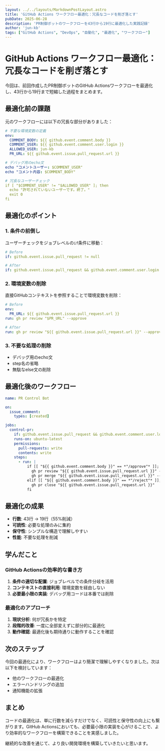 ```yaml
---
layout: ../../layouts/MarkdownPostLayout.astro
title: 'GitHub Actions ワークフロー最適化：冗長なコードを削ぎ落とす'
pubDate: 2025-06-28
description: 'PR制御ボットのワークフローを43行から19行に最適化した実践記録'
author: 'jun-kb'
tags: ["GitHub Actions", "DevOps", "自動化", "最適化", "ワークフロー"]
---
```


# GitHub Actions ワークフロー最適化：冗長なコードを削ぎ落とす

今回は、前回作成したPR制御ボットのGitHub Actionsワークフローを最適化し、43行から19行まで短縮した過程をまとめます。

## 最適化前の課題

元のワークフローには以下の冗長な部分がありました：

```yaml
# 不要な環境変数の定義
env:
  COMMENT_BODY: ${{ github.event.comment.body }}
  COMMENT_USER: ${{ github.event.comment.user.login }}
  ALLOWED_USER: jun-kb
  PR_URL: ${{ github.event.issue.pull_request.url }}

# デバッグ用のecho文
echo "コメントユーザー: $COMMENT_USER"
echo "コメント内容: $COMMENT_BODY"

# 冗長なユーザーチェック
if [ "$COMMENT_USER" != "$ALLOWED_USER" ]; then
  echo "許可されていないユーザーです。終了。"
  exit 0
fi
```

## 最適化のポイント

### 1. 条件の前倒し

ユーザーチェックをジョブレベルの`if`条件に移動：

```yaml
# Before
if: github.event.issue.pull_request != null

# After  
if: github.event.issue.pull_request && github.event.comment.user.login == 'jun-kb'
```

### 2. 環境変数の削除

直接GitHubコンテキストを参照することで環境変数を削除：

```yaml
# Before
env:
  PR_URL: ${{ github.event.issue.pull_request.url }}
run: gh pr review "$PR_URL" --approve

# After
run: gh pr review "${{ github.event.issue.pull_request.url }}" --approve
```

### 3. 不要な処理の削除

- デバッグ用のecho文
- step名の省略
- 無駄なelse文の削除

## 最適化後のワークフロー

```yaml
name: PR Control Bot

on:
  issue_comment:
    types: [created]

jobs:
  control-pr:
    if: github.event.issue.pull_request && github.event.comment.user.login == 'jun-kb'
    runs-on: ubuntu-latest
    permissions:
      pull-requests: write
      contents: write
    steps:
      - run: |
          if [[ "${{ github.event.comment.body }}" == *"/approve"* ]]; then
            gh pr review "${{ github.event.issue.pull_request.url }}" --approve
            gh pr merge "${{ github.event.issue.pull_request.url }}" --squash --delete-branch
          elif [[ "${{ github.event.comment.body }}" == *"/reject"* ]]; then
            gh pr close "${{ github.event.issue.pull_request.url }}"
          fi
```

## 最適化の成果

- **行数**: 43行 → 19行（55%削減）
- **可読性**: 必要な処理のみに集約
- **保守性**: シンプルな構造で理解しやすい
- **性能**: 不要な処理を削減

## 学んだこと

### GitHub Actionsの効率的な書き方

1. **条件の適切な配置**: ジョブレベルでの条件分岐を活用
2. **コンテキストの直接利用**: 環境変数を経由しない
3. **必要最小限の実装**: デバッグ用コードは本番では削除

### 最適化のアプローチ

1. **現状分析**: 何が冗長かを特定
2. **段階的改善**: 一度に全部変えずに部分的に最適化
3. **動作確認**: 最適化後も期待通りに動作することを確認

## 次のステップ

今回の最適化により、ワークフローはより簡潔で理解しやすくなりました。次は以下を検討しています：

- 他のワークフローの最適化
- エラーハンドリングの追加
- 通知機能の拡張

## まとめ

コードの最適化は、単に行数を減らすだけでなく、可読性と保守性の向上にも繋がります。GitHub Actionsにおいても、必要最小限の実装を心がけることで、より効率的なワークフローを構築できることを実感しました。

継続的な改善を通じて、より良い開発環境を構築していきたいと思います。
